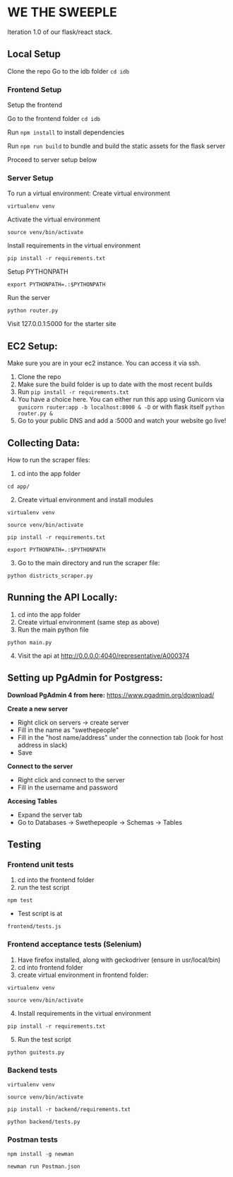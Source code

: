 # WE THE SWEEPLE
Iteration 1.0 of our flask/react stack.

## Local Setup
Clone the repo
Go to the idb folder `cd idb`

### Frontend Setup
Setup the frontend

Go to the frontend folder
`cd idb`

Run `npm install` to install dependencies

Run `npm run build` to bundle and build the static assets for the flask server

Proceed to server setup below

### Server Setup
To run a virtual environment:
Create virtual environment
```
virtualenv venv
```

Activate the virtual environment
```
source venv/bin/activate
```

Install requirements in the virtual environment
```
pip install -r requirements.txt
```

Setup PYTHONPATH
```
export PYTHONPATH=.:$PYTHONPATH
```

Run the server
```
python router.py
```

Visit 127.0.0.1:5000 for the starter site


## EC2 Setup:
Make sure you are in your ec2 instance. You can access it via ssh.

1. Clone the repo
2. Make sure the build folder is up to date with the most recent builds
3. Run `pip install -r requirements.txt`
4. You have a choice here. You can either run this app using Gunicorn via `gunicorn router:app -b localhost:8000 & -D` or with flask itself `python router.py &`
5. Go to your public DNS and add a :5000 and watch your website go live!




## Collecting Data:
How to run the scraper files:
1. cd into the app folder

```
cd app/

```

2. Create virtual environment and install modules

```
virtualenv venv
```

```
source venv/bin/activate
```

```
pip install -r requirements.txt
```

```
export PYTHONPATH=.:$PYTHONPATH
```

3. Go to the main directory and run the scraper file:

```
python districts_scraper.py
```

## Running the API Locally:
1. cd into the app folder
2. Create virtual environment (same step as above)
3. Run the main python file

```
python main.py
```
4. Visit the api at http://0.0.0.0:4040/representative/A000374

## Setting up PgAdmin for Postgress:

**Download PgAdmin 4 from here:** https://www.pgadmin.org/download/

**Create a new server**
- Right click on servers -> create server
- Fill in the name as "swethepeople"
- Fill in the "host name/address" under the connection tab (look for host address in slack)
- Save

**Connect to the server**
- Right click and connect to the server
- Fill in the username and password

**Accesing Tables**
- Expand the server tab
- Go to Databases -> Swethepeople -> Schemas -> Tables

## Testing

### Frontend unit tests
1. cd into the frontend folder
2. run the test script
```
npm test
```
- Test script is at
```
frontend/tests.js
```

### Frontend acceptance tests (Selenium)
1. Have firefox installed, along with geckodriver (ensure in usr/local/bin)
2. cd into frontend folder
3. create virtual environment in frontend folder:
```
virtualenv venv
```

```
source venv/bin/activate
```

4. Install requirements in the virtual environment
```
pip install -r requirements.txt
```

5. Run the test script
```
python guitests.py
```


### Backend tests
```
virtualenv venv
```

```
source venv/bin/activate
```

```
pip install -r backend/requirements.txt
```

```
python backend/tests.py
```

### Postman tests

```
npm install -g newman
```

```
newman run Postman.json
```





